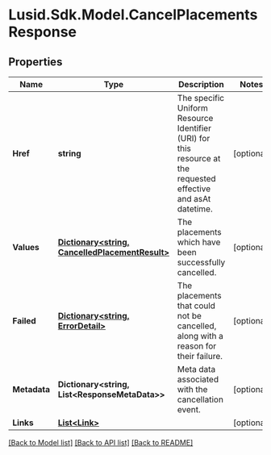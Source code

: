 # Lusid.Sdk.Model.CancelPlacementsResponse

## Properties

Name | Type | Description | Notes
------------ | ------------- | ------------- | -------------
**Href** | **string** | The specific Uniform Resource Identifier (URI) for this resource at the requested effective and asAt datetime. | [optional] 
**Values** | [**Dictionary&lt;string, CancelledPlacementResult&gt;**](CancelledPlacementResult.md) | The placements which have been successfully cancelled. | [optional] 
**Failed** | [**Dictionary&lt;string, ErrorDetail&gt;**](ErrorDetail.md) | The placements that could not be cancelled, along with a reason for their failure. | [optional] 
**Metadata** | **Dictionary&lt;string, List&lt;ResponseMetaData&gt;&gt;** | Meta data associated with the cancellation event. | [optional] 
**Links** | [**List&lt;Link&gt;**](Link.md) |  | [optional] 

[[Back to Model list]](../README.md#documentation-for-models) [[Back to API list]](../README.md#documentation-for-api-endpoints) [[Back to README]](../README.md)

